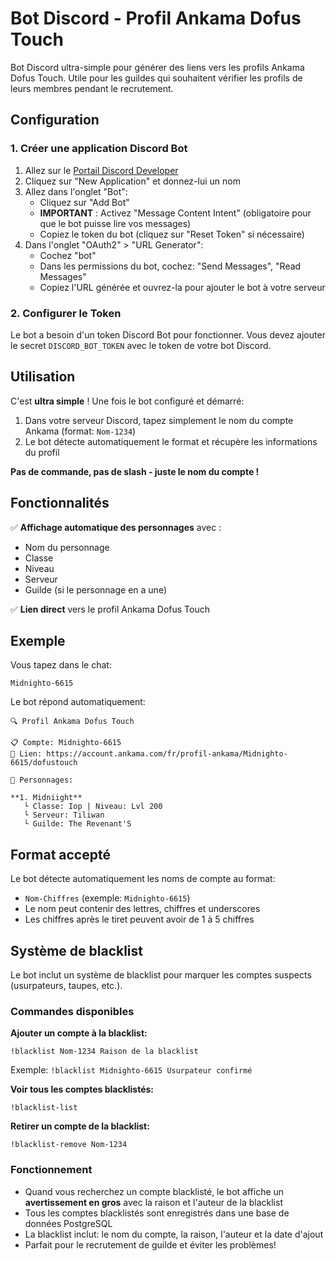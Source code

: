 # Bot Discord - Profil Ankama Dofus Touch

Bot Discord ultra-simple pour générer des liens vers les profils Ankama Dofus Touch. Utile pour les guildes qui souhaitent vérifier les profils de leurs membres pendant le recrutement.

## Configuration

### 1. Créer une application Discord Bot

1. Allez sur le [Portail Discord Developer](https://discord.com/developers/applications)
2. Cliquez sur "New Application" et donnez-lui un nom
3. Allez dans l'onglet "Bot":
   - Cliquez sur "Add Bot"
   - **IMPORTANT** : Activez "Message Content Intent" (obligatoire pour que le bot puisse lire vos messages)
   - Copiez le token du bot (cliquez sur "Reset Token" si nécessaire)
4. Dans l'onglet "OAuth2" > "URL Generator":
   - Cochez "bot"
   - Dans les permissions du bot, cochez: "Send Messages", "Read Messages"
   - Copiez l'URL générée et ouvrez-la pour ajouter le bot à votre serveur

### 2. Configurer le Token

Le bot a besoin d'un token Discord Bot pour fonctionner. Vous devez ajouter le secret `DISCORD_BOT_TOKEN` avec le token de votre bot Discord.

## Utilisation

C'est **ultra simple** ! Une fois le bot configuré et démarré:

1. Dans votre serveur Discord, tapez simplement le nom du compte Ankama (format: `Nom-1234`)
2. Le bot détecte automatiquement le format et récupère les informations du profil

**Pas de commande, pas de slash - juste le nom du compte !**

## Fonctionnalités

✅ **Affichage automatique des personnages** avec :
- Nom du personnage
- Classe
- Niveau
- Serveur
- Guilde (si le personnage en a une)

✅ **Lien direct** vers le profil Ankama Dofus Touch

## Exemple

Vous tapez dans le chat:
```
Midnighto-6615
```

Le bot répond automatiquement:
```
🔍 Profil Ankama Dofus Touch

📋 Compte: Midnighto-6615
🔗 Lien: https://account.ankama.com/fr/profil-ankama/Midnighto-6615/dofustouch

👥 Personnages:

**1. Midniight**
   └ Classe: Iop | Niveau: Lvl 200
   └ Serveur: Tiliwan
   └ Guilde: The Revenant'S
```

## Format accepté

Le bot détecte automatiquement les noms de compte au format:
- `Nom-Chiffres` (exemple: `Midnighto-6615`)
- Le nom peut contenir des lettres, chiffres et underscores
- Les chiffres après le tiret peuvent avoir de 1 à 5 chiffres

## Système de blacklist

Le bot inclut un système de blacklist pour marquer les comptes suspects (usurpateurs, taupes, etc.).

### Commandes disponibles

**Ajouter un compte à la blacklist:**
```
!blacklist Nom-1234 Raison de la blacklist
```
Exemple: `!blacklist Midnighto-6615 Usurpateur confirmé`

**Voir tous les comptes blacklistés:**
```
!blacklist-list
```

**Retirer un compte de la blacklist:**
```
!blacklist-remove Nom-1234
```

### Fonctionnement

- Quand vous recherchez un compte blacklisté, le bot affiche un **avertissement en gros** avec la raison et l'auteur de la blacklist
- Tous les comptes blacklistés sont enregistrés dans une base de données PostgreSQL
- La blacklist inclut: le nom du compte, la raison, l'auteur et la date d'ajout
- Parfait pour le recrutement de guilde et éviter les problèmes!

